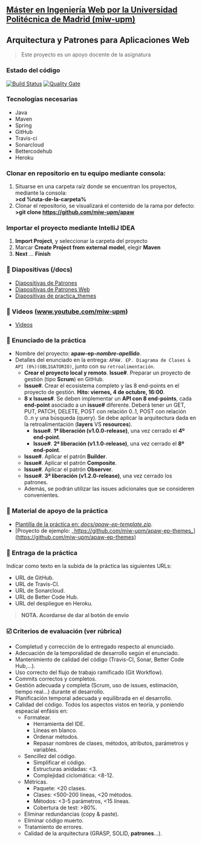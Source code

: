 ## [Máster en Ingeniería Web por la Universidad Politécnica de Madrid (miw-upm)](http://miw.etsisi.upm.es)
## Arquitectura y Patrones para Aplicaciones Web
> Este proyecto es un apoyo docente de la asignatura

### Estado del código

[![Build Status](https://travis-ci.org/miw-upm/apaw.svg?branch=develop)](https://travis-ci.org/miw-upm/apaw)
[![Quality Gate](https://sonarcloud.io/api/project_badges/measure?project=es.upm.miw%3Aapaw&metric=alert_status)](https://sonarcloud.io/dashboard?id=es.upm.miw%3Aapaw)

### Tecnologías necesarias
* Java
* Maven
* Spring
* GitHub
* Travis-ci
* Sonarcloud
* Bettercodehub
* Heroku

### Clonar en repositorio en tu equipo mediante consola:
1. Situarse en una carpeta raíz donde se encuentran los proyectos, mediante la consola:  
 **>cd %ruta-de-la-carpeta%**
1. Clonar el repositorio, se visualizará el contenido de la rama por defecto:  
 **>git clone https://github.com/miw-upm/apaw**

### Importar el proyecto mediante IntelliJ IDEA
1. **Import Project**, y seleccionar la carpeta del proyecto
1. Marcar **Create Project from external model**, elegir **Maven**
1. **Next** … **Finish**

### :book: Diapositivas (/docs)
* [Diapositivas de Patrones](docs/miw-apaw-diapositivas-pd.pdf)   
* [Diapositivas de Patrones Web](docs/miw-apaw-diapositivas-web.pdf)
* [Diapositivas de practica_themes](docs/miw-apaw-diapositivas-ep-themes.pdf)

### :movie_camera: Videos (www.youtube.com/miw-upm)
* [Videos](https://www.youtube.com/playlist?list=PLj2IVmcP-_QNaYYCV7kWMpEBvoXu0JPt-)

### :page_with_curl: Enunciado de la práctica
* Nombre del proyecto: **apaw-ep-_nombre-apellido_**.
* Detalles del enunciado en la entrega: `APAW. EP. Diagrama de Clases & API (0%)(OBLIGATORIO)`, junto con su `retroalimentación`.
   * **Crear el proyecto local y remoto**. **Issue#**. Preparar un proyecto de gestión (tipo **Scrum**) en GitHub.
   * **Issue#**. Crear el ecosistema completo y las 8 end-points en el proyecto de gestión. **Hito: viernes, 4 de octubre, 16:00**.
   * **8 x Issues#**. Se deben implementar un **API con 8 end-points**, cada **end-point** asociado a un **issue#** diferente. Deberá tener un GET, PUT, PATCH, DELETE, POST con relación 0..1, POST con relación 0..n y una búsqueda (query). Se debe aplicar la arquitectura dada en la retroalimentación (**layers** VS **resources**).
      * **Issue#**. **1ª liberación (v1.0.0-release)**, una vez cerrado el **4º end-point**.
      * **Issue#**. **2ª liberación (v1.1.0-release)**, una vez cerrado el **8º end-point**.
   * **Issue#**. Aplicar el patrón **Builder**.
   * **Issue#**. Aplicar el patrón **Composite**.
   * **Issue#**. Aplicar el patrón **Observer**.
   * **Issue#**. **3ª liberación (v1.2.0-release)**, una vez cerrado los patrones.
   * Además, se podrán utilizar las issues adicionales que se consideren convenientes.

### :dvd: Material de apoyo de la práctica
*  [Plantilla de la práctica en: _docs/apaw-ep-template.zip_](docs/apaw-ep-template.zip).
*  [Proyecto de ejemplo: _https://github.com/miw-upm/apaw-ep-themes_](https://github.com/miw-upm/apaw-ep-themes)

### :clap: Entraga de la práctica
Indicar como texto en la subida de la práctica las siguientes URLs:
* URL de GitHub.
* URL de Travis-CI.
* URL de Sonarcloud.
* URL de Better Code Hub.
* URL del despliegue en Heroku.
> **NOTA. Acordarse de dar al botón de envío**

### :ballot_box_with_check: Criterios de evaluación (ver rúbrica)
* Completud y corrección de lo entregado respecto al enunciado.
* Adecuación de la temporalidad de desarrollo según el enunciado.
* Mantenimiento de calidad del código (Travis-CI, Sonar, Better Code Hub,...).
* Uso correcto del flujo de trabajo ramificado (Git Workflow).
* Commits correctos y completos.
* Gestión adecuada y completa (Scrum, uso de issues, estimación, tiempo real...) durante el desarrollo.
* Planificación temporal adecuada y equilibrada en el desarrollo.
* Calidad del código. Todos los aspectos vistos en teoría, y poniendo espeacial enfásis en:
   * Formatear.
      * Herramienta del IDE.
      * Líneas en blanco.
      * Ordenar métodos.
      * Repasar nombres de clases, métodos, atributos, parámetros y variables.
   * Sencillez del código.
      * Simplificar el código.
      * Estructuras anidadas: <3.
      * Complejidad ciclomática: <8-12.
   * Métricas.
      * Paquete: <20 clases.
      * Clases: <500-200 líneas, <20 métodos.
      * Métodos: <3-5 parámetros, <15 líneas.
      * Cobertura de test: >80%.
   * Eliminar redundancias (copy & paste).
   * Eliminar código muerto.
   * Tratamiento de errores. 
   * Calidad de la arquitectura (GRASP, SOLID, **patrones**...).
